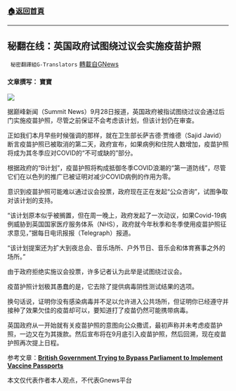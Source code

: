 ###  [:house:返回首頁](https://github.com/ourhimalayas/txt)
---


## 秘翻在线：英国政府试图绕过议会实施疫苗护照
` 秘密翻譯組G-Translators` [轉載自GNews](https://gnews.org/zh-hans/1562595/)

#### 文章撰写： 寶寶

![](https://assets.gnews.org/wp-content/uploads/2021/09/280921asfd54f6h4ty8kiu4894sd6f46sa5dvaxpass1.jpg)

据巅峰新闻（Summit News）9月28日报道，英国政府被指试图绕过议会通过后门实施疫苗护照，尽管之前保证不会考虑该计划，但该计划仍在审查。

正如我们本月早些时候强调的那样，就在卫生部长萨吉德·贾维德（Sajid Javid）断言疫苗护照已被取消的第二天，政府宣布，如果病例和住院人数增加，疫苗护照将成为其冬季应对COVID的“不可或缺的”部分。

根据政府的“B计划”，疫苗护照将构成抵御冬季COVID浪潮的“第一道防线”，尽管它们在以色列的推广已被证明对减少COVID病例的作用为零。

意识到疫苗护照可能难以通过议会投票，政府现在正在发起“公众咨询”，试图争取对该计划的支持。

“该计划原本似乎被搁置，但在周一晚上，政府发起了一次动议，如果Covid-19病例威胁到英国国家医疗服务体系（NHS），政府就今年秋季和冬季使用疫苗护照征求意见，”据每日电讯报报（Telegraph）报道。

“该计划提案还为扩大到夜总会、音乐场所、户外节日、音乐会和体育赛事之外的场所。”

由于政府拒绝实施议会投票，许多记者认为此举是试图绕过议会。

疫苗护照计划极其愚蠢的是，它去除了提供病毒阴性测试结果的选项。

换句话说，证明你没有感染病毒并不足以允许进入公共场所，但证明你已经遵​​守并接种了效果欠佳的疫苗却可以，要知道打了疫苗仍然可能携带病毒。

英国政府从一开始就有关疫苗护照的意图向公众撒谎，最初声称并未考虑疫苗护照，一边又在为其拨款。然后宣布将在9月底引入疫苗护照，然后回溯，现在疫苗护照再次提上日程。

参考文章：[**British Government Trying to Bypass Parliament to Implement Vaccine Passports**](https://summit.news/2021/09/28/british-government-trying-to-bypass-parliament-to-implement-vaccine-passports/)

本文仅代表作者本人观点，不代表Gnews平台
